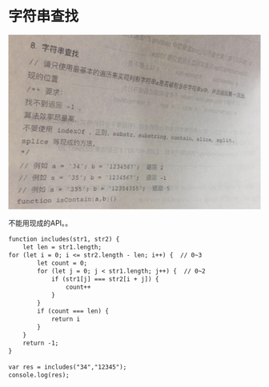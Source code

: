 # 字符串查找

![-w558](../../.gitbook/assets/15368099992621.jpg)

不能用现成的API。。

```text
function includes(str1, str2) {
    let len = str1.length;
for (let i = 0; i <= str2.length - len; i++) {  // 0~3
        let count = 0;
        for (let j = 0; j < str1.length; j++) {  // 0~2
            if (str1[j] === str2[i + j]) {
                count++
            }
        }
        if (count === len) { 
            return i
        }
    }
    return -1;
}

var res = includes("34","12345");
console.log(res);
```

